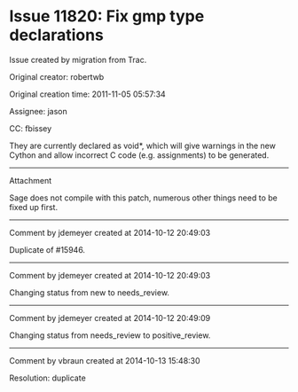 # Issue 11820: Fix gmp type declarations

Issue created by migration from Trac.

Original creator: robertwb

Original creation time: 2011-11-05 05:57:34

Assignee: jason

CC:  fbissey

They are currently declared as void*, which will give warnings in the new Cython and allow incorrect C code (e.g. assignments) to be generated.


---

Attachment

Sage does not compile with this patch, numerous other things need to be fixed up first.


---

Comment by jdemeyer created at 2014-10-12 20:49:03

Duplicate of #15946.


---

Comment by jdemeyer created at 2014-10-12 20:49:03

Changing status from new to needs_review.


---

Comment by jdemeyer created at 2014-10-12 20:49:09

Changing status from needs_review to positive_review.


---

Comment by vbraun created at 2014-10-13 15:48:30

Resolution: duplicate
